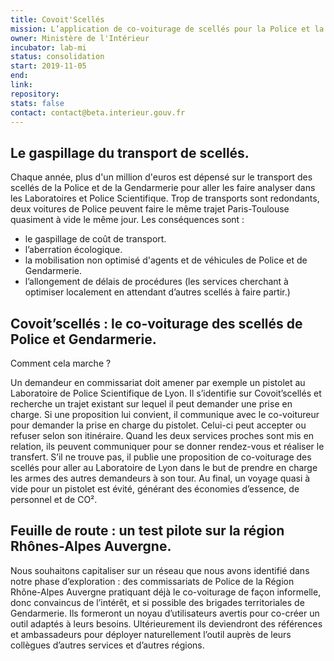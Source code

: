 ```yaml
---
title: Covoit'Scellés
mission: L’application de co-voiturage de scellés pour la Police et la Gendarmerie
owner: Ministère de l'Intérieur
incubator: lab-mi
status: consolidation
start: 2019-11-05
end:
link: 
repository: 
stats: false
contact: contact@beta.interieur.gouv.fr
---
```


## Le gaspillage du transport de scellés.

Chaque année, plus d'un million d'euros est dépensé sur le transport des scellés de la Police et de la Gendarmerie pour aller les faire analyser dans les Laboratoires et Police Scientifique. Trop de transports sont redondants, deux voitures de Police peuvent faire le même trajet Paris-Toulouse quasiment à vide le même jour.
Les conséquences sont :
- le gaspillage de coût de transport.  
- l’aberration écologique.
- la mobilisation non optimisé d'agents et de véhicules de Police et de Gendarmerie.
- l’allongement de délais de procédures (les services cherchant à optimiser localement en attendant d’autres scellés à faire partir.)

## Covoit’scellés : le co-voiturage des scellés de Police et Gendarmerie.

Comment cela marche ?

Un demandeur en commissariat doit amener par exemple un pistolet au Laboratoire de Police Scientifique de Lyon. Il s’identifie sur Covoit’scellés et recherche un trajet existant sur lequel il peut demander une prise en charge. 
Si une proposition lui convient, il communique avec le co-voitureur pour demander la prise en charge du pistolet. Celui-ci peut accepter ou refuser selon son itinéraire. 
Quand les deux services proches sont mis en relation, ils peuvent communiquer pour se donner rendez-vous et réaliser le transfert. 
S’il ne trouve pas, il publie une proposition de co-voiturage des scellés pour aller au Laboratoire de Lyon dans le but de prendre en charge les armes des autres demandeurs à son tour.
Au final, un voyage quasi à vide pour un pistolet est évité, générant des économies d’essence, de personnel et de CO².


## Feuille de route : un test pilote sur la région Rhônes-Alpes Auvergne.

Nous souhaitons capitaliser sur un réseau  que nous avons identifié dans notre phase d’exploration : des commissariats de Police de la Région Rhône-Alpes Auvergne pratiquant déjà le co-voiturage de façon informelle, donc convaincus de l’intérêt, et si possible  des brigades territoriales de Gendarmerie.  Ils formeront un noyau d’utilisateurs avertis pour co-créer un outil adaptés à leurs besoins. Ultérieurement ils deviendront des références et ambassadeurs pour déployer naturellement l’outil auprès de leurs collègues d’autres services et d’autres régions.
